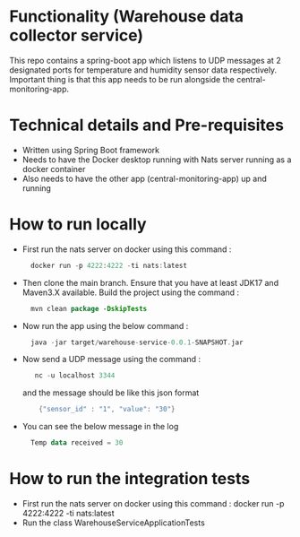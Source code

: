# Functionality (Warehouse data collector service)
This repo contains a spring-boot app which listens to UDP messages at 2 designated ports for temperature and humidity
sensor data respectively. Important thing is that this app needs to be run alongside the central-monitoring-app.


# Technical details and Pre-requisites
- Written using Spring Boot framework
- Needs to have the Docker desktop running with Nats server running as a docker container
- Also needs to have the other app (central-monitoring-app) up and running


# How to run locally
- First run the nats server on docker using this command :
  ```kotlin
    docker run -p 4222:4222 -ti nats:latest
  ```
- Then clone the main branch. Ensure that you have at least JDK17 and Maven3.X available. Build the project using the command :
  ```kotlin
    mvn clean package -DskipTests
  ```
- Now run the app using the below command :
  ```kotlin
    java -jar target/warehouse-service-0.0.1-SNAPSHOT.jar
  ```
- Now send a UDP message using the command :
  ```kotlin
     nc -u localhost 3344
  ```
  and the message should be like this json format
  ```kotlin
      {"sensor_id" : "1", "value": "30"}
  ```
- You can see the below message in the log
  ```kotlin
    Temp data received = 30
  ```



# How to run the integration tests
- First run the nats server on docker using this command : docker run -p 4222:4222 -ti nats:latest
- Run the class WarehouseServiceApplicationTests
